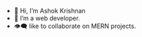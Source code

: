 - 👋 Hi, I’m Ashok Krishnan
- 🤠  I’m a web developer.
- 👁️‍🗨️ like to collaborate on MERN projects.

<!---
ashok4822/ashok4822 is a ✨ special ✨ repository because its `README.md` (this file) appears on your GitHub profile.
You can click the Preview link to take a look at your changes.
--->
